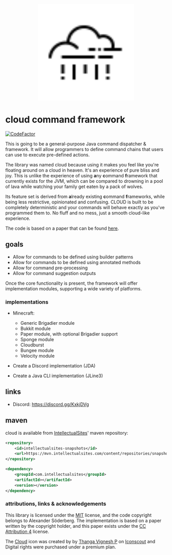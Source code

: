 <div align="center">
    <img src="icons/cloud.svg" width="300px"/>
</div>

# cloud command framework

[![CodeFactor](https://www.codefactor.io/repository/github/sauilitired/cloud/badge)](https://www.codefactor.io/repository/github/sauilitired/cloud)

This is going to be a general-purpose Java command dispatcher &amp; framework.
It will allow programmers to define command chains that users can use to execute pre-defined actions.

The library was named cloud because using it makes you feel like you're floating around on a cloud in heaven. It's an experience of pure bliss and joy.
This is unlike the experience of using **a**ny **c**ommand **f**ramework that currently exists for the JVM, which can be compared to drowning in a pool of lava while watching your family get eaten by a pack of wolves. 

Its feature set is derived from **a**lready existing **c**ommand **f**rameworks, while being less restrictive, opinionated and confusing.
CLOUD is built to be completely deterministic and your commands will behave exactly as you've programmed them to. No fluff and no mess, just a smooth cloud-like experience.

The code is based on a paper that can be found [here](https://github.com/Sauilitired/Sauilitired/blob/master/AS_2020_09_Commands.pdf).

## goals

- Allow for commands to be defined using builder patterns
- Allow for commands to be defined using annotated methods
- Allow for command pre-processing
- Allow for command suggestion outputs

Once the core functionality is present, the framework will offer implementation modules, supporting a wide variety of platforms.

### implementations

- Minecraft:
  - Generic Brigadier module
  - Bukkit module
  - Paper module, with optional Brigadier support
  - Sponge module
  - Cloudburst
  - Bungee module
  - Velocity module

- Create a Discord implementation (JDA)
- Create a Java CLI implementation (JLine3)

## links

- Discord: https://discord.gg/KxkjDVg

## maven

cloud is available from [IntellectualSites](https://intellectualsites.com)' maven repository:

```xml
<repository>
    <id>intellectualsites-snapshots</id>
    <url>https://mvn.intellectualsites.com/content/repositories/snapshots</url>
</repository>
```

```xml
<dependency>
    <groupId>com.intellectualsites</groupId>
    <artifactId></artifactId>
    <version></version>
</dependency>
```

### attributions, links &amp; acknowledgements

This library is licensed under the <a href="https://opensource.org/licenses/MIT">MIT</a> license, and the code copyright
belongs to Alexander Söderberg. The implementation is based on a paper written by the copyright holder, and this paper exists
under the <a href="https://creativecommons.org/licenses/by/4.0/legalcode">CC Attribution 4</a> license.

The <a href="https://iconscout.com/icons/cloud" target="_blank">Cloud</a> icon was created by by 
<a href="https://iconscout.com/contributors/oviyan">Thanga Vignesh P</a> on <a href="https://iconscout.com">Iconscout</a>
and Digital rights were purchased under a premium plan.
